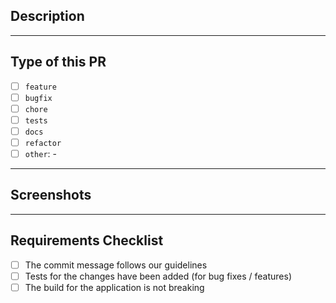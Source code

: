 ## **Description**

<!-- (Describe your pull request here) -->

---

## **Type of this PR**

- [ ] `feature`
- [ ] `bugfix`
- [ ] `chore`
- [ ] `tests`
- [ ] `docs`
- [ ] `refactor`
- [ ] `other`: - <!-- (if selected other, please describe here) -->

---

## **Screenshots**

<!-- (paste your screenshots here) -->

---

## **Requirements Checklist**

- [ ] The commit message follows our guidelines
- [ ] Tests for the changes have been added (for bug fixes / features)
- [ ] The build for the application is not breaking

<!--If you have any suggestions or criticisms, please contact the maintainers of this project-->
